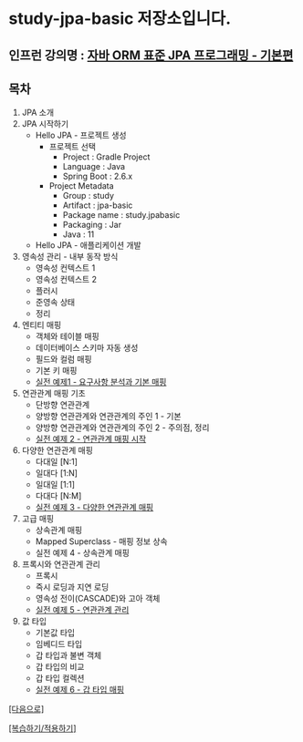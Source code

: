 # study-jpa-basic 저장소입니다.

## 인프런 강의명 : [자바 ORM 표준 JPA 프로그래밍 - 기본편](https://www.inflearn.com/course/ORM-JPA-Basic)

## 목차
1. JPA 소개
2. JPA 시작하기
    - Hello JPA - 프로젝트 생성
        - 프로젝트 선택
            - Project : Gradle Project
            - Language : Java
            - Spring Boot : 2.6.x
        - Project Metadata
            - Group : study
            - Artifact : jpa-basic
            - Package name : study.jpabasic
            - Packaging : Jar
            - Java : 11 
    - Hello JPA - 애플리케이션 개발
3. 영속성 관리 - 내부 동작 방식
    - 영속성 컨텍스트 1
    - 영속성 컨텍스트 2
    - 플러시
    - 준영속 상태
    - 정리
4. 엔티티 매핑
    - 객체와 테이블 매핑
    - 데이터베이스 스키마 자동 생성
    - 필드와 컬럼 매핑
    - 기본 키 매핑
    - [실전 예제1 - 요구사항 분석과 기본 매핑](https://github.com/heechul90/study-jpa-start)
5. 연관관계 매핑 기초
    - 단방향 연관관계
    - 양방향 연관관계와 연관관계의 주인 1 - 기본
    - 양방향 연관관계와 연관관계의 주인 2 - 주의점, 정리
    - [실전 예제 2 - 연관관계 매핑 시작](https://github.com/heechul90/study-jpa-start)
6. 다양한 연관관계 매핑
    - 다대일 [N:1]
    - 일대다 [1:N]
    - 일대일 [1:1]
    - 다대다 [N:M]
    - [실전 예제 3 - 다양한 연관관계 매핑](https://github.com/heechul90/study-jpa-start)
7. 고급 매핑
    - 상속관계 매핑
    - Mapped Superclass - 매핑 정보 상속
    - 실전 예제 4 - 상속관계 매핑
8. 프록시와 연관관계 관리
    - 프록시
    - 즉시 로딩과 지연 로딩
    - 영속성 전이(CASCADE)와 고아 객체
    - [실전 예제 5 - 연관관계 관리](https://github.com/heechul90/study-jpa-start)
9. 값 타입
    - 기본값 타입
    - 임베디드 타입
    - 갑 타입과 불변 객체
    - 갑 타입의 비교
    - 갑 타입 컬렉션
    - [실전 예제 6 - 갑 타입 매핑](https://github.com/heechul90/study-jpa-start)

[[다음으로]](https://github.com/heechul90/study-jpa-jpql.git)

[[복습하기/적용하기]](https://github.com/heechul90/project-hellcoding)
